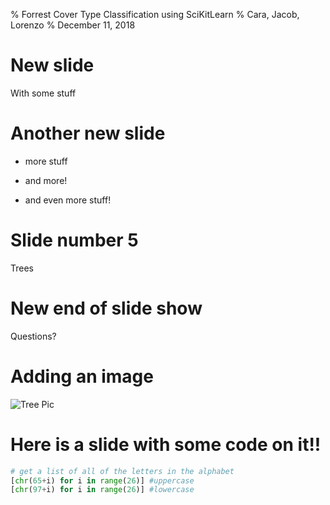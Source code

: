 % Forrest Cover Type Classification using SciKitLearn
% Cara, Jacob, Lorenzo
% December 11, 2018

# New slide

With some stuff

# Another new slide

- more stuff
- and more!

- and even more stuff!

# Slide number 5

Trees

# New end of slide show

Questions?

# Adding an image

![Tree Pic](https://www.google.com/search?q=forest+cover+type+picture&newwindow=1&source=lnms&tbm=isch&sa=X&ved=0ahUKEwi7gbDSp4zfAhUqSN8KHWp6BZ8Q_AUIDigB&biw=1920&bih=938#imgrc=JuiN1UXwmkF1jM:)

# Here is a slide with some code on it!!

```python
# get a list of all of the letters in the alphabet 
[chr(65+i) for i in range(26)] #uppercase      
[chr(97+i) for i in range(26)] #lowercase
```